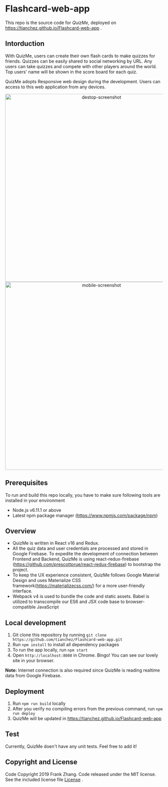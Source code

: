 # Flashcard-web-app

This repo is the source code for *QuizMe*, deployed on https://tianchez.github.io/Flashcard-web-app . 

## Intorduction
With QuizMe, users can create their own flash cards to make quizzes for friends. Quizzes can be easily shared to social networking by URL. Any users can take quizzes and compete with other players around the world. Top users' name will be shown in the score board for each quiz.

QuizMe adopts Responsive web design during the development. Users can access to this web application from any devices.

<p align='center'>
<img src='https://github.com/tianchez/Flashcard-web-app/tree/master/doc/destop.png' width='600' alt='destop-screenshot'>
<img src='https://github.com/tianchez/Flashcard-web-app/tree/master/doc/mobile.png' width='600' alt='mobile-screenshot'>
</p>

## Prerequisites
To run and build this repo locally, you have to make sure following tools are installed in your environment
* Node.js v6.11.1 or above
* Latest npm package manager (https://www.npmjs.com/package/npm) 

## Overview
* QuizMe is written in React v16 and Redux. 
* All the quiz data and user credentials are processed and stored in Google Firebase. To expedite  the development of connection between Frontend and Backend, QuizMe is using react-redux-firebase
(https://github.com/prescottprue/react-redux-firebase) to bootstrap the project. 
* To keep the UX experience consistent, QuizMe follows Google Material Design and uses Materialize CSS framework(https://materializecss.com/) for a more user-friendly interface. 
* Webpack v4 is used to bundle the code and static assets. Babel is utilized to transcompile our ES6 and JSX code base to browser-compatible JavaScript

## Local development
1. Git clone this repository by running `git clone https://github.com/tianchez/Flashcard-web-app.git`
2. Run `npm install` to install all dependency packages
3. To run the app locally, run  `npm start`
4. Open `http://localhost:8080` in Chrome. Bingo! You can see our lovely site in your browser.

**Note:** Internet connection is also required since QuizMe is reading realtime data from Google Firebase. 

## Deployment
1. Run `npm run build` locally
2. After you verify no compiling errors from the previous command, run `npm run deploy`
3. QuizMe will be updated in https://tianchez.github.io/Flashcard-web-app 

## Test
Currently, QuizMe doen't have any unit tests. Feel free to add it!

## Copyright and License
Code Copyright 2019 Frank Zhang. Code released under the MIT license. See the included license file [License](LICENSE) .





